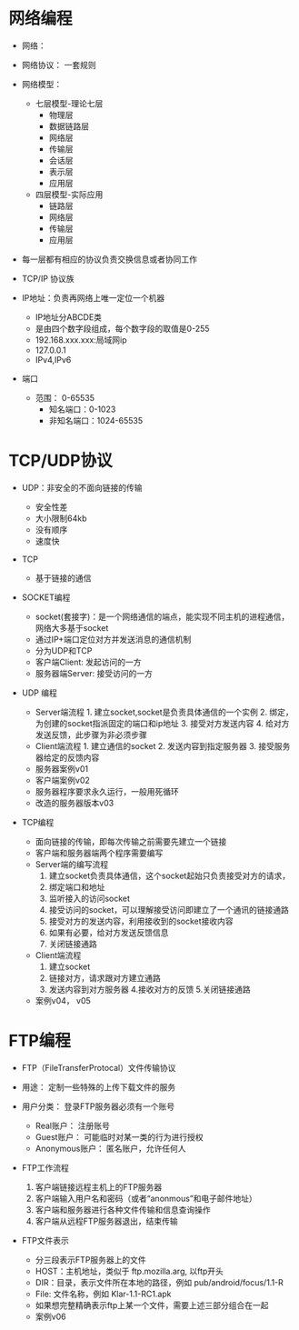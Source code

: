 # 网络编程
- 网络：
- 网络协议： 一套规则
- 网络模型：
    - 七层模型-理论七层
        - 物理层
        - 数据链路层
        - 网络层
        - 传输层
        - 会话层
        - 表示层
        - 应用层
    - 四层模型-实际应用
        - 链路层
        - 网络层
        - 传输层
        - 应用层
        
- 每一层都有相应的协议负责交换信息或者协同工作
- TCP/IP 协议族
- IP地址：负责再网络上唯一定位一个机器
    - IP地址分ABCDE类
    - 是由四个数字段组成，每个数字段的取值是0-255
    - 192.168.xxx.xxx:局域网ip
    - 127.0.0.1
    - IPv4,IPv6
    
- 端口
    - 范围： 0-65535
        - 知名端口：0-1023
        - 非知名端口：1024-65535
        
# TCP/UDP协议
- UDP：非安全的不面向链接的传输
    - 安全性差
    - 大小限制64kb
    - 没有顺序
    - 速度快
- TCP
    - 基于链接的通信
    
- SOCKET编程
    - socket(套接字)：是一个网络通信的端点，能实现不同主机的进程通信，网络大多基于socket
    - 通过IP+端口定位对方并发送消息的通信机制
    - 分为UDP和TCP
    - 客户端Client: 发起访问的一方
    - 服务器端Server: 接受访问的一方
- UDP 编程
    - Server端流程
            1. 建立socket,socket是负责具体通信的一个实例
            2. 绑定，为创建的socket指派固定的端口和ip地址
            3. 接受对方发送内容
            4. 给对方发送反馈，此步骤为非必须步骤
    - Client端流程
            1. 建立通信的socket
            2. 发送内容到指定服务器
            3. 接受服务器给定的反馈内容
    - 服务器案例v01
    - 客户端案例v02
    - 服务器程序要求永久运行，一般用死循环
    - 改造的服务器版本v03
    
- TCP编程
    - 面向链接的传输，即每次传输之前需要先建立一个链接
    - 客户端和服务器端两个程序需要编写
    - Server端的编写流程
        1. 建立socket负责具体通信，这个socket起始只负责接受对方的请求，
        2. 绑定端口和地址
        3. 监听接入的访问socket
        4. 接受访问的socket，可以理解接受访问即建立了一个通讯的链接通路
        5. 接受对方的发送内容，利用接收到的socket接收内容
        6. 如果有必要，给对方发送反馈信息
        7. 关闭链接通路
    - Client端流程
        1. 建立socket
        2. 链接对方，请求跟对方建立通路
        3. 发送内容到对方服务器
        4.接收对方的反馈
        5.关闭链接通路
    - 案例v04， v05

# FTP编程
- FTP（FileTransferProtocal）文件传输协议
- 用途： 定制一些特殊的上传下载文件的服务
- 用户分类： 登录FTP服务器必须有一个账号
    - Real账户： 注册账号
    - Guest账户： 可能临时对某一类的行为进行授权
    - Anonymous账户： 匿名账户，允许任何人
- FTP工作流程
    1. 客户端链接远程主机上的FTP服务器
    2. 客户端输入用户名和密码（或者“anonmous”和电子邮件地址）
    3. 客户端和服务器进行各种文件传输和信息查询操作
    4. 客户端从远程FTP服务器退出，结束传输
    
- FTP文件表示
    - 分三段表示FTP服务器上的文件
    - HOST：主机地址，类似于 ftp.mozilla.arg, 以ftp开头
    - DIR：目录，表示文件所在本地的路径，例如 pub/android/focus/1.1-R
    - File: 文件名称，例如 Klar-1.1-RC1.apk
    - 如果想完整精确表示ftp上某一个文件，需要上述三部分组合在一起
    - 案例v06
